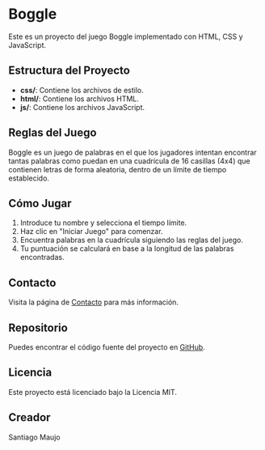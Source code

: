 # Boggle

Este es un proyecto del juego Boggle implementado con HTML, CSS y JavaScript. 

## Estructura del Proyecto

- **css/**: Contiene los archivos de estilo.
- **html/**: Contiene los archivos HTML.
- **js/**: Contiene los archivos JavaScript.

## Reglas del Juego

Boggle es un juego de palabras en el que los jugadores intentan encontrar tantas palabras como puedan en una cuadrícula de 16 casillas (4x4) que contienen letras de forma aleatoria, dentro de un límite de tiempo establecido.

## Cómo Jugar

1. Introduce tu nombre y selecciona el tiempo límite.
2. Haz clic en "Iniciar Juego" para comenzar.
3. Encuentra palabras en la cuadrícula siguiendo las reglas del juego.
4. Tu puntuación se calculará en base a la longitud de las palabras encontradas.

## Contacto

Visita la página de [Contacto](html/contact.html) para más información.

## Repositorio

Puedes encontrar el código fuente del proyecto en [GitHub](https://github.com/SantiMaujo/Boggle-DAW).

## Licencia

Este proyecto está licenciado bajo la Licencia MIT.

## Creador

Santiago Maujo